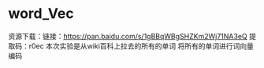 # word_Vec

资源下载：链接：https://pan.baidu.com/s/1gBBqWBgSHZKm2Wj71NA3eQ 
提取码：r0ec 
本次实验是从wiki百科上拉去的所有的单词 将所有的单词进行词向量编码

